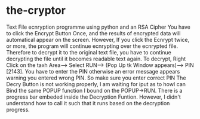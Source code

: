# the-cryptor
Text File ecnryption programme using python and an RSA Cipher
You have to click the Encrypt Button Once, and the results of encrypted data will automatical appear on the screen. However, If you click the Ecnrypt twice, or more, the program will continue ecnrypting over the ecnrypted file. Therefore to decrypt it to the original text file, you have to continue decrypting the file until it becomes readable text again.
To decrypt, Right Click on the taxh Area--> Select RUN--> (Pop Up tk Window appears)--> PIN [2143].
You have to enter the PIN otherwise an error message appears warning you entered wrong PIN. So make sure you enter correct PIN
The Decry Button is not working properly, I am waiting for iput as to howI can Bind the same POPUP function I bound on the POPUP->RUN. 
There is a progress bar embeded inside the Decryption Funtion. However, I didn't understand how to call it such that it runs based on the decryption progress.
